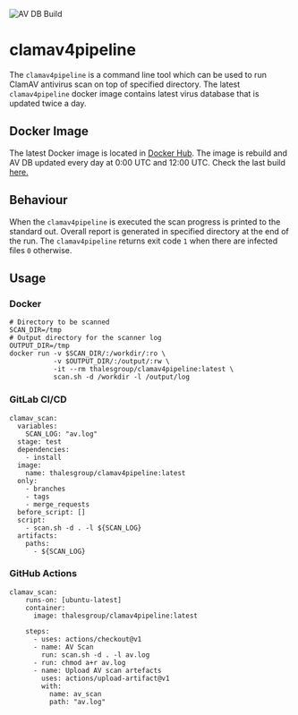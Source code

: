 ![AV DB Build](https://github.com/luborpetr/clamav4pipeline/workflows/AV%20DB%20Build/badge.svg)

# clamav4pipeline
The `clamav4pipeline` is a command line tool which can be used to run ClamAV antivirus scan on top of specified directory.
The latest `clamav4pipeline` docker image contains latest virus database that is updated twice a day.

## Docker Image
The latest Docker image is located in [Docker Hub](https://hub.docker.com/r/thalesgroup/clamav4pipeline). The image is rebuild and AV DB updated every day at 0:00 UTC and 12:00 UTC.
Check the last build [here.](https://github.com/luborpetr/clamav4pipeline/actions?query=workflow%3A%22AV+DB+Build%22+event%3Aschedule)

## Behaviour
When the `clamav4pipeline` is executed the scan progress is printed to the standard out.
Overall report is generated in specified directory at the end of the run.
The `clamav4pipeline` returns exit code `1` when there are infected files `0` otherwise.

## Usage
### Docker
```
# Directory to be scanned
SCAN_DIR=/tmp
# Output directory for the scanner log
OUTPUT_DIR=/tmp
docker run -v $SCAN_DIR/:/workdir/:ro \
           -v $OUTPUT_DIR/:/output/:rw \
           -it --rm thalesgroup/clamav4pipeline:latest \
           scan.sh -d /workdir -l /output/log
```
### GitLab CI/CD
```
clamav_scan:
  variables:
    SCAN_LOG: "av.log"
  stage: test
  dependencies:
    - install
  image:
    name: thalesgroup/clamav4pipeline:latest
  only:
    - branches
    - tags
    - merge_requests
  before_script: []
  script:
    - scan.sh -d . -l ${SCAN_LOG}
  artifacts:
    paths:
      - ${SCAN_LOG}
```
### GitHub Actions
```
clamav_scan:
    runs-on: [ubuntu-latest]
    container: 
      image: thalesgroup/clamav4pipeline:latest
      
    steps:
      - uses: actions/checkout@v1
      - name: AV Scan
        run: scan.sh -d . -l av.log
      - run: chmod a+r av.log
      - name: Upload AV scan artefacts
        uses: actions/upload-artifact@v1
        with:
          name: av_scan
          path: "av.log"
```

